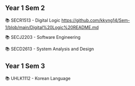 Year 1 Sem 2
-----------------------------------------------------------------------------------------------------------------------------------------------------------------------------------------------------------------------
📚 SECR1513 - Digital Logic https://github.com/kkyng14/Sem-1/blob/main/Digital%20Logic%20README.md

📚 SECJ2203 - Software Engineering

📚 SECD2613 - System Analysis and Design

Year 1 Sem 3
-----------------------------------------------------------------------------------------------------------------------------------------------------------------------------------------------------------------------
📚 UHLK1112 - Korean Language
